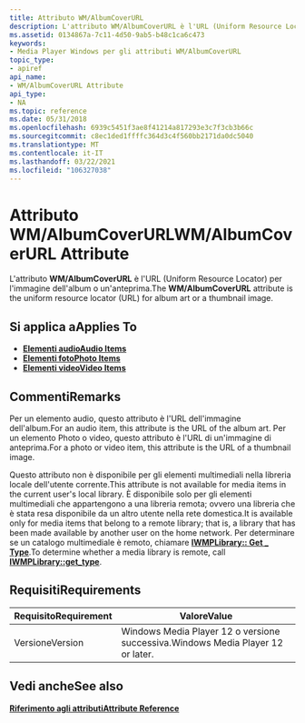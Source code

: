 ```yaml
---
title: Attributo WM/AlbumCoverURL
description: L'attributo WM/AlbumCoverURL è l'URL (Uniform Resource Locator) per l'immagine dell'album o un'anteprima.
ms.assetid: 0134867a-7c11-4d50-9ab5-b48c1ca6c473
keywords:
- Media Player Windows per gli attributi WM/AlbumCoverURL
topic_type:
- apiref
api_name:
- WM/AlbumCoverURL Attribute
api_type:
- NA
ms.topic: reference
ms.date: 05/31/2018
ms.openlocfilehash: 6939c5451f3ae8f41214a817293e3c7f3cb3b66c
ms.sourcegitcommit: c8ec1ded1ffffc364d3c4f560bb2171da0dc5040
ms.translationtype: MT
ms.contentlocale: it-IT
ms.lasthandoff: 03/22/2021
ms.locfileid: "106327038"
---
```

# <a name="wmalbumcoverurl-attribute"></a><span data-ttu-id="259f3-104">Attributo WM/AlbumCoverURL</span><span class="sxs-lookup"><span data-stu-id="259f3-104">WM/AlbumCoverURL Attribute</span></span>

<span data-ttu-id="259f3-105">L'attributo **WM/AlbumCoverURL** è l'URL (Uniform Resource Locator) per l'immagine dell'album o un'anteprima.</span><span class="sxs-lookup"><span data-stu-id="259f3-105">The **WM/AlbumCoverURL** attribute is the uniform resource locator (URL) for album art or a thumbnail image.</span></span>

## <a name="applies-to"></a><span data-ttu-id="259f3-106">Si applica a</span><span class="sxs-lookup"><span data-stu-id="259f3-106">Applies To</span></span>

-   [<span data-ttu-id="259f3-107">**Elementi audio**</span><span class="sxs-lookup"><span data-stu-id="259f3-107">**Audio Items**</span></span>](audio-item-attributes.md)
-   [<span data-ttu-id="259f3-108">**Elementi foto**</span><span class="sxs-lookup"><span data-stu-id="259f3-108">**Photo Items**</span></span>](photo-item-attributes.md)
-   [<span data-ttu-id="259f3-109">**Elementi video**</span><span class="sxs-lookup"><span data-stu-id="259f3-109">**Video Items**</span></span>](video-item-attributes.md)

## <a name="remarks"></a><span data-ttu-id="259f3-110">Commenti</span><span class="sxs-lookup"><span data-stu-id="259f3-110">Remarks</span></span>

<span data-ttu-id="259f3-111">Per un elemento audio, questo attributo è l'URL dell'immagine dell'album.</span><span class="sxs-lookup"><span data-stu-id="259f3-111">For an audio item, this attribute is the URL of the album art.</span></span> <span data-ttu-id="259f3-112">Per un elemento Photo o video, questo attributo è l'URL di un'immagine di anteprima.</span><span class="sxs-lookup"><span data-stu-id="259f3-112">For a photo or video item, this attribute is the URL of a thumbnail image.</span></span>

<span data-ttu-id="259f3-113">Questo attributo non è disponibile per gli elementi multimediali nella libreria locale dell'utente corrente.</span><span class="sxs-lookup"><span data-stu-id="259f3-113">This attribute is not available for media items in the current user's local library.</span></span> <span data-ttu-id="259f3-114">È disponibile solo per gli elementi multimediali che appartengono a una libreria remota; ovvero una libreria che è stata resa disponibile da un altro utente nella rete domestica.</span><span class="sxs-lookup"><span data-stu-id="259f3-114">It is available only for media items that belong to a remote library; that is, a library that has been made available by another user on the home network.</span></span> <span data-ttu-id="259f3-115">Per determinare se un catalogo multimediale è remoto, chiamare [**IWMPLibrary:: Get \_ Type**](/previous-versions/windows/desktop/api/wmp/nf-wmp-iwmplibrary-get_type).</span><span class="sxs-lookup"><span data-stu-id="259f3-115">To determine whether a media library is remote, call [**IWMPLibrary::get\_type**](/previous-versions/windows/desktop/api/wmp/nf-wmp-iwmplibrary-get_type).</span></span>

## <a name="requirements"></a><span data-ttu-id="259f3-116">Requisiti</span><span class="sxs-lookup"><span data-stu-id="259f3-116">Requirements</span></span>



| <span data-ttu-id="259f3-117">Requisito</span><span class="sxs-lookup"><span data-stu-id="259f3-117">Requirement</span></span> | <span data-ttu-id="259f3-118">Valore</span><span class="sxs-lookup"><span data-stu-id="259f3-118">Value</span></span> |
|--------------------|----------------------------------------------|
| <span data-ttu-id="259f3-119">Versione</span><span class="sxs-lookup"><span data-stu-id="259f3-119">Version</span></span><br/> | <span data-ttu-id="259f3-120">Windows Media Player 12 o versione successiva.</span><span class="sxs-lookup"><span data-stu-id="259f3-120">Windows Media Player 12 or later.</span></span><br/> |



## <a name="see-also"></a><span data-ttu-id="259f3-121">Vedi anche</span><span class="sxs-lookup"><span data-stu-id="259f3-121">See also</span></span>

<dl> <dt>

[<span data-ttu-id="259f3-122">**Riferimento agli attributi**</span><span class="sxs-lookup"><span data-stu-id="259f3-122">**Attribute Reference**</span></span>](attribute-reference.md)
</dt> </dl>

 

 





